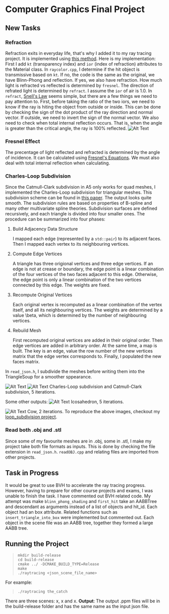 # Computer Graphics Final Project
## New Tasks
### Refraction
Refraction exits in everyday life, that's why I added it to my ray tracing project. It is implemented using [this method](https://www.scratchapixel.com/lessons/3d-basic-rendering/introduction-to-shading/reflection-refraction-fresnel). Here is my implementation:
First I add `kt` (transparency index) and `ior` (index of refraction) attributes to the Material class. In `raycolor.cpp`, I determine if the hit object is transmissive based on `kt`. If no, the code is the same as the original, we have Blinn-Phong and reflection. If yes, we also have refraction. How much light is refracted vs reflected is determined by `fresnel`. The direction of refrated light is determined by `refract`. I assume the `ior` of air is 1.0. 
In `refract`, [Snell's Law](https://en.wikipedia.org/wiki/Snell%27s_law) seems simple, but there are a few things we need to pay attention to. First, before taking the ratio of the two iors, we need to know if the ray is hiting the object from outside or inside. This can be done by checking the sign of the dot product of the ray direction and normal vector. If outside, we need to invert the sign of the normal vector. We also need to check when total internal reflection occurs. That is, when the angle is greater than the critical angle, the ray is 100% reflected.
![Alt Text](https://github.com/HanziJiang/ray-trace/blob/master/images/refract.png)

### Fresnel Effect
The precentage of light reflected and refracted is determined by the angle of incidence. It can be calculated using [Fresnel's Equations](https://www.scratchapixel.com/lessons/3d-basic-rendering/introduction-to-shading/reflection-refraction-fresnel). We must also deal with total internal reflection when calculating.

### Charles-Loop Subdivision
Since the Catmull-Clark subdivision in A5 only works for quad meshes, I implemented the Charles-Loop subdivision for triangular meshes. This subdivision scheme can be found in [this paper](https://www.microsoft.com/en-us/research/wp-content/uploads/2016/02/thesis-10.pdf). The output looks quite smooth.
The subdivision rules are based on properties of B-spline and many other multivariate spline theories. Subdivision surfaces are defined recursively, and each triangle is divided into four smaller ones. The procedure can be summarized into four phases:
1. Build Adjacency Data Structure

   I mapped each edge (represented by a `std::pair`) to its adjacent faces. Then I mapped each vertex to its neighbouring vertices. 
2. Compute Edge Vertices

   A triangle has three origional vertices and three edge vertices. If an edge is not at crease or boundary, the edge point is a linear combination of the four vertices of the two faces adjacent to this edge. Otherwise, the edge point is only a linear combination of the two vertices connected by this edge. The weights are fixed.
3. Recompute Original Vertices

   Each original vertex is recomputed as a linear combination of the vertex itself, and all its neighbouring vertices. The weights are determined by a value \beta, which is determined by the number of neighbouring vertices.
4. Rebuild Mesh

   First recomputed original vertices are added in their original order. Then edge vertices are added in arbitrary order. At the same time, a map is built. The key is an edge, value the row number of the new vertices matrix that the edge vertex corresponds to. Finally, I populated the new faces matrix.


In `read_json.h`, I subdivide the meshes before writing them into the TriangleSoup for a smoother sppearance.

![Alt Text](https://github.com/HanziJiang/ray-trace/blob/master/images/comparison.gif)
![Alt Text](https://github.com/HanziJiang/ray-trace/blob/master/images/comparison_video.gif)
Charles-Loop subdivision and Catmull-Clark subdivision, 5 iterations. 


Some other outputs:
![Alt Text](https://github.com/HanziJiang/ray-trace/blob/master/images/icosahedron.gif)
Icosahedron, 5 iterations.


![Alt Text](https://github.com/HanziJiang/ray-trace/blob/master/images/cow.gif)
Cow, 2 iterations.
To reproduce the above images, checkout my [loop_subdivision project](https://github.com/HanziJiang/loop_subdivision).

### Read both .obj and .stl
Since some of my favourite meshes are in .obj, some in .stl, I make my project take both file formats as inputs. This is done by checking the file extension in `read_json.h`. `readOBJ.cpp` and relating files are imported from other projects.


## Task in Progress
It would be great to use BVH to accelerate the ray tracing progress. However, having to prepare for other course projects and exams, I was unable to finish the task. I have commented out BVH related code. My attempt was make `blinn_phong_shading` and `first_hit` take an AABBTree and descendant as arguments instead of a list of objects and hit_id. Each object had an box attribute. Related functions such as `insert_triangle_into_box` were implemented but commented out. Each object in the scene file was an AABB tree, together they formed a large AABB tree.

## Running the Project

> ```
> mkdir build-release
> cd build-release
> cmake ../ -DCMAKE_BUILD_TYPE=Release
> make
> ./raytracing <json_scene_file_name>
> ```
For example:
> ```
> ./raytracing the_catch
> ```
There are three scenes: x, x and x.
**Output**: The output .ppm files will be in the build-release folder and has the same name as the input json file.
